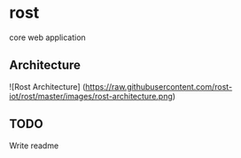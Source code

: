 # rost
core web application

## Architecture

![Rost Architecture]
(https://raw.githubusercontent.com/rost-iot/rost/master/images/rost-architecture.png)

## TODO
Write readme
